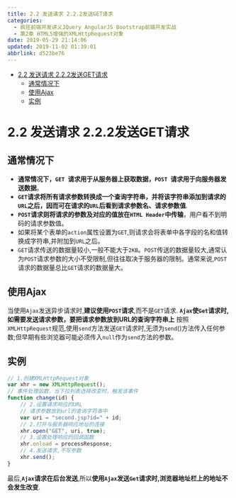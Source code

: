 ```yaml
---
title: 2.2 发送请求 2.2.2发送GET请求
categories: 
  - 疯狂前端开发讲义JQuery AngularJS Bootstrap前端开发实战
  - 第2章 HTML5增强的XMLHttpRequest对象
date: 2019-05-29 21:14:06
updated: 2019-11-02 01:39:01
abbrlink: d523be76
---
```

- [2.2 发送请求 2.2.2发送GET请求](/ReadingNotes/d523be76/#2-2-发送请求-2-2-2发送GET请求)
    - [通常情况下](/ReadingNotes/d523be76/#通常情况下)
    - [使用Ajax](/ReadingNotes/d523be76/#使用Ajax)
    - [实例](/ReadingNotes/d523be76/#实例)

<!--more-->
<script src="https://cdn.bootcss.com/jquery/3.4.0/jquery.slim.min.js"></script>
<script>$(document).ready(function () {$(".post-body > ul:nth-child(1)").hide();});</script>

<!--end-->
# 2.2 发送请求 2.2.2发送GET请求 #
## 通常情况下 ##
- **通常情况下，`GET `请求用于从服务器上获取数据，`POST `请求用于向服务器发送数据**。
- **`GET`请求将所有请求参数转换成一个查询字符串，并将该字符串添加到请求的`URL`之后，因而可在请求的`URL`后看到请求参数名、请求参数值**.
- **`POST`请求则将请求的参数及对应的值放在`HTML Header`中传输**，用户看不到明码的请求参数值。
- 如果将某个表单的`action`属性设置为`GET`,则请求会将表单中各字段的名和值转换成字符串,并附加到`URL`之后。
- `GET`请求传送的数据量较小,一般不能大于`2KB`。`POST`传送的数据量较大,通常认为`POST`请求参数的大小不受限制,但往往取决于服务器的限制。通常来说,`POST`请求的数据量总比`GET`请求的数据量大。

## 使用Ajax ##
当使用`Ajax`发送异步请求时,**建议使用`POST`请求**,而不是`GET`请求.
**`Ajax`使`Get`请求时,如需要发送请求参数，要把请求参数放到URL的查询字符串上**
按照`XMLHttpRequest`规范,使用`send`方法发送`GET`请求时,无须为`send`()方法传入任何参数;但早期有些浏览器可能必须传入`null`作为`send`方法的参数。
## 实例 ##
```javascript
// 1.创建XMLHttpRequest对象
var xhr = new XMLHttpRequest();
// 事件处理函数，当下拉列表选择改变时，触发该事件
function change(id) {
    // 2.设置请求响应的URL
    // 请求参数放到url的查询字符串中
    var uri = "second.jsp?id=" + id;
    // 2.打开与服务器响应地址的连接
    xhr.open("GET", uri, true);
    // 3.设置处理响应的回调函数
    xhr.onload = processResponse;
    // 4.发送请求,不写参数
    xhr.send();
}
```
最后,**`Ajax`请求在后台发送**,所以**使用`Ajax`发送`Get`请求时,浏览器地址栏上的地址不会发生改变**.
